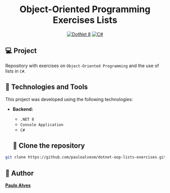 <h1 align="center">Object-Oriented Programming Exercises Lists</h1>

<p align="center">
  <a href="https://learn.microsoft.com/pt-br/dotnet/"><img alt="DotNet 8" src="https://img.shields.io/badge/.NET-5C2D91?logo=.net&logoColor=white&style=for-the-badge" /></a>
  <a href="https://learn.microsoft.com/pt-br/dotnet/csharp/programming-guide/"><img alt="C#" src="https://img.shields.io/badge/C%23-239120?logo=c-sharp&logoColor=white&style=for-the-badge" /></a>
</p>

## 💻 Project

Repository with exercises on `Object-Oriented Programming` and the use of lists in `C#`.

## 🚀 Technologies and Tools

This project was developed using the following technologies:

- **Backend:**  
  - `.NET 8`
  - `Console Application`
  - `C#`
 
  ## 💾 Clone the repository

```bash
git clone https://github.com/pauloalvesm/dotnet-oop-lists-exercises.git
```

## 👤 Author

**[Paulo Alves](https://github.com/pauloalvesm)**
